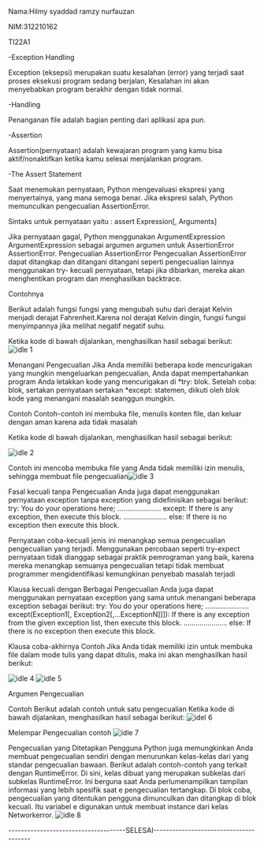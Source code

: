 Nama:Hilmy syaddad ramzy nurfauzan

NIM:312210162

TI22A1

-Exception Handling

Exception (eksepsi) merupakan suatu kesalahan (error) yang terjadi saat proses eksekusi program sedang berjalan,
Kesalahan ini akan menyebabkan program berakhir dengan tidak normal.

-Handling

Penanganan file adalah bagian penting dari aplikasi apa pun.

-Assertion

Assertion(pernyataan) adalah kewajaran program yang kamu bisa aktif/nonaktifkan ketika kamu selesai menjalankan program.

-The Assert Statement

Saat menemukan pernyataan, Python mengevaluasi ekspresi yang menyertainya, yang mana semoga benar. Jika ekspresi salah, Python memunculkan pengecualian AssertionError.

Sintaks untuk pernyataan yaitu :
assert Expression[, Arguments]

Jika pernyataan gagal, Python menggunakan ArgumentExpression ArgumentExpression sebagai argumen argumen untuk AssertionError AssertionError. Pengecualian AssertionError Pengecualian AssertionError dapat ditangkap dan ditangani ditangani seperti pengecualian lainnya menggunakan try- kecuali pernyataan, tetapi jika dibiarkan, mereka akan menghentikan program dan menghasilkan backtrace.

Contohnya

Berikut adalah fungsi fungsi yang mengubah suhu dari derajat Kelvin menjadi derajat Fahrenheit.Karena nol derajat Kelvin dingin, fungsi fungsi menyimpannya jika melihat negatif negatif suhu.

Ketika kode di bawah dijalankan, menghasilkan hasil sebagai berikut:
![idle 1](https://user-images.githubusercontent.com/115677769/208601324-f40532d0-95de-4c56-9265-668607ffbad7.png)

Menangani Pengecualian
Jika Anda memiliki beberapa kode mencurigakan yang mungkin mengeluarkan pengecualian, Anda dapat mempertahankan program Anda letakkan kode yang mencurigakan di *try: blok. Setelah coba: blok, sertakan pernyataan sertakan *except: statemen, diikuti oleh blok kode yang menangani masalah seanggun mungkin.

Contoh
Contoh-contoh ini membuka file, menulis konten file, dan keluar dengan aman karena ada tidak masalah

Ketika kode di bawah dijalankan, menghasilkan hasil sebagai berikut:

![idle 2](https://user-images.githubusercontent.com/115677769/208601674-becab60a-5f8a-46b7-b441-0c0b3ecc7126.png)

Contoh ini mencoba membuka file yang Anda tidak memiliki izin menulis, sehingga membuat file pengecualian![idle 3](https://user-images.githubusercontent.com/115677769/208601769-db699b2f-a220-4b31-9d13-a35ea5529c44.png)

Fasal kecuali tanpa Pengecualian
Anda juga dapat menggunakan pernyataan exception tanpa exception yang didefinisikan sebagai berikut:
try: You do your operations here; ...................... except: If there is any exception, then execute this block. ...................... else: If there is no exception then execute this block.

Pernyataan coba-kecuali jenis ini menangkap semua pengecualian pengecualian yang terjadi. Menggunakan percobaan seperti try-expect pernyataan tidak dianggap sebagai praktik pemrograman yang baik, karena mereka menangkap semuanya pengecualian tetapi tidak membuat programmer mengidentifikasi kemungkinan penyebab masalah terjadi

Klausa kecuali dengan Berbagai Pengecualian
Anda juga dapat menggunakan pernyataan exception yang sama untuk menangani beberapa exception sebagai berikut:
try: You do your operations here; ...................... except(Exception1[, Exception2[,...ExceptionN]]]): If there is any exception from the given exception list, then execute this block. ...................... else: If there is no exception then execute this block.

Klausa coba-akhirnya
Contoh
Jika Anda tidak memiliki izin untuk membuka file dalam mode tulis yang dapat ditulis, maka ini akan menghasilkan hasil berikut: 

![idle 4](https://user-images.githubusercontent.com/115677769/208601996-bf40849c-1f76-41ce-877d-a2d43791663d.png)
![idle 5](https://user-images.githubusercontent.com/115677769/208602117-4f9160bd-d9c8-49ef-96a4-78e85a0dd3fc.png)

Argumen Pengecualian

Contoh
Berikut adalah contoh untuk satu pengecualian
Ketika kode di bawah dijalankan, menghasilkan hasil sebagai berikut:
![idel 6](https://user-images.githubusercontent.com/115677769/208602235-01f903dd-a22f-4e81-8cf9-5d3916348ef5.png)

Melempar Pengecualian
contoh
![idle 7](https://user-images.githubusercontent.com/115677769/208602351-1831583b-d50f-4d4c-a2b2-134ab1606dda.png)


Pengecualian yang Ditetapkan Pengguna
Python juga memungkinkan Anda membuat pengecualian sendiri dengan menurunkan kelas-kelas dari yang standar pengecualian bawaan.
Berikut adalah contoh-contoh yang terkait dengan RuntimeError. Di sini, kelas dibuat yang merupakan subkelas dari subkelas RuntimeError. Ini berguna saat Anda perlumenampilkan tampilan informasi yang lebih spesifik saat e pengecualian tertangkap.
Di blok coba, pengecualian yang ditentukan pengguna dimunculkan dan ditangkap di blok kecuali. Itu variabel e digunakan untuk membuat instance dari kelas Networkerror.
![idle 8](https://user-images.githubusercontent.com/115677769/208602558-42d62283-d7b4-4250-a45e-b1f3e3f6293d.png)


-------------------------------------SELESAI---------------------------------------

